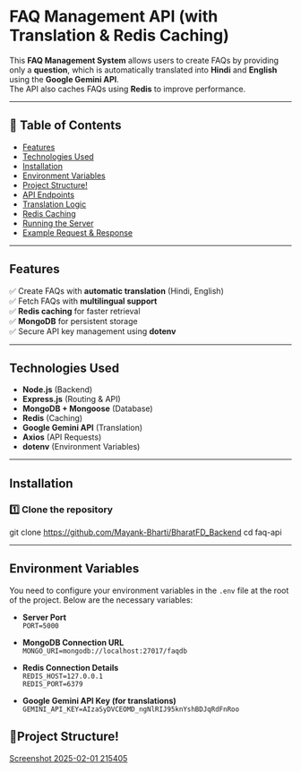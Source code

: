 # FAQ Management API (with Translation & Redis Caching)

This **FAQ Management System** allows users to create FAQs by providing only a **question**, which is automatically translated into **Hindi** and **English** using the **Google Gemini API**.  
The API also caches FAQs using **Redis** to improve performance.

---

## 📖 Table of Contents
- [Features](#features)
- [Technologies Used](#technologies-used)
- [Installation](#installation)
- [Environment Variables](#environment-variables)
- [Project Structure!](#project-structure)
- [API Endpoints](#api-endpoints)
- [Translation Logic](#translation-logic)
- [Redis Caching](#redis-caching)
- [Running the Server](#running-the-server)
- [Example Request & Response](#example-request--response)

---

## Features
✅ Create FAQs with **automatic translation** (Hindi, English)  
✅ Fetch FAQs with **multilingual support**  
✅ **Redis caching** for faster retrieval  
✅ **MongoDB** for persistent storage  
✅ Secure API key management using **dotenv**  

---

## Technologies Used
- **Node.js** (Backend)
- **Express.js** (Routing & API)
- **MongoDB + Mongoose** (Database)
- **Redis** (Caching)
- **Google Gemini API** (Translation)
- **Axios** (API Requests)
- **dotenv** (Environment Variables)

---

## Installation

### 1️⃣ Clone the repository

git clone https://github.com/Mayank-Bharti/BharatFD_Backend
cd faq-api

---

## Environment Variables

You need to configure your environment variables in the `.env` file at the root of the project. Below are the necessary variables:

- **Server Port**  
  `PORT=5000`

- **MongoDB Connection URL**  
  `MONGO_URI=mongodb://localhost:27017/faqdb`

- **Redis Connection Details**  
  `REDIS_HOST=127.0.0.1`  
  `REDIS_PORT=6379`

- **Google Gemini API Key (for translations)**  
  `GEMINI_API_KEY=AIzaSyDVCEOMD_ngNlRIJ95knYshBDJqRdFnRoo`
 

##  📂Project Structure!

[Screenshot 2025-02-01 215405](https://github.com/user-attachments/assets/70e05273-c559-42fc-835d-ee7c851eb8c1)




